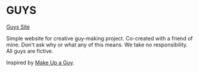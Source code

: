 # GUYS
[Guys Site](https://palmdrop.github.io/guys)

Simple website for creative guy-making project. Co-created with a friend of mine. Don't ask why or what any of this means. We take no responsibility. All guys are fictive.

Inspired by [Make Up a Guy](https://twitter.com/makeupaguy).